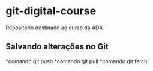 # git-digital-course
Repositório destinado ao curso da ADA

## Salvando alterações no Git

*comando git push
*comando git pull
*comando git fetch
